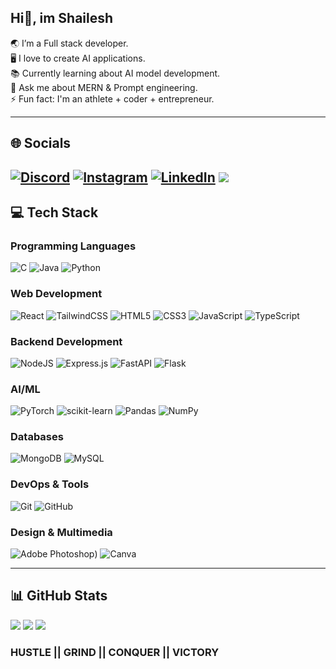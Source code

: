 ## Hi👋, im Shailesh
🌏 I’m a Full stack developer.<br>
🖥️ I love to create AI applications.<br>
📚 Currently learning about AI model development.<br>
💬 Ask me about MERN & Prompt engineering.<br>
⚡ Fun fact: I'm an athlete + coder + entrepreneur.

---

## 🌐 Socials
[![Discord](https://img.shields.io/badge/Discord-%237289DA.svg?logo=discord&logoColor=white)](https://discord.gg/shailesh6041)
[![Instagram](https://img.shields.io/badge/Instagram-%23E4405F.svg?logo=Instagram&logoColor=white)](https://instagram.com/_,shailesh.s._)
[![LinkedIn](https://img.shields.io/badge/LinkedIn-%230077B5.svg?logo=linkedin&logoColor=white)](https://www.linkedin.com/in/shailesh-s-671b65292/)
[![](https://visitcount.itsvg.in/api?id=Shailesh-S-04&icon=2&color=4)](https://visitcount.itsvg.in)
---

## 💻 Tech Stack

### Programming Languages
![C](https://img.shields.io/badge/c-%2300599C.svg?style=for-the-badge&logo=c&logoColor=white)
![Java](https://img.shields.io/badge/java-%23ED8B00.svg?style=for-the-badge&logo=openjdk&logoColor=white)
![Python](https://img.shields.io/badge/python-3670A0?style=for-the-badge&logo=python&logoColor=ffdd54)


### Web Development
![React](https://img.shields.io/badge/react-%2320232a.svg?style=for-the-badge&logo=react&logoColor=%2361DAFB)
![TailwindCSS](https://img.shields.io/badge/tailwindcss-%2338B2AC.svg?style=for-the-badge&logo=tailwind-css&logoColor=white)
![HTML5](https://img.shields.io/badge/html5-%23E34F26.svg?style=for-the-badge&logo=html5&logoColor=white)
![CSS3](https://img.shields.io/badge/css3-%231572B6.svg?style=for-the-badge&logo=css3&logoColor=white)
![JavaScript](https://img.shields.io/badge/javascript-%23323330.svg?style=for-the-badge&logo=javascript&logoColor=%23F7DF1E)
![TypeScript](https://img.shields.io/badge/typescript-%23007ACC.svg?style=for-the-badge&logo=typescript&logoColor=white)

### Backend Development
![NodeJS](https://img.shields.io/badge/node.js-6DA55F?style=for-the-badge&logo=node.js&logoColor=white)
![Express.js](https://img.shields.io/badge/express.js-%23404d59.svg?style=for-the-badge&logo=express&logoColor=%2361DAFB)
![FastAPI](https://img.shields.io/badge/FastAPI-005571?style=for-the-badge&logo=fastapi)
![Flask](https://img.shields.io/badge/flask-%23000.svg?style=for-the-badge&logo=flask&logoColor=white)

### AI/ML
![PyTorch](https://img.shields.io/badge/PyTorch-%23EE4C2C.svg?style=for-the-badge&logo=PyTorch&logoColor=white)
![scikit-learn](https://img.shields.io/badge/scikit--learn-%23F7931E.svg?style=for-the-badge&logo=scikit-learn&logoColor=white)
![Pandas](https://img.shields.io/badge/pandas-%23150458.svg?style=for-the-badge&logo=pandas&logoColor=white)
![NumPy](https://img.shields.io/badge/numpy-%23013243.svg?style=for-the-badge&logo=numpy&logoColor=white)

### Databases
![MongoDB](https://img.shields.io/badge/MongoDB-%234ea94b.svg?style=for-the-badge&logo=mongodb&logoColor=white)
![MySQL](https://img.shields.io/badge/mysql-4479A1.svg?style=for-the-badge&logo=mysql&logoColor=white)

### DevOps & Tools
![Git](https://img.shields.io/badge/git-%23F05033.svg?style=for-the-badge&logo=git&logoColor=white)
![GitHub](https://img.shields.io/badge/github-%23121011.svg?style=for-the-badge&logo=github&logoColor=white)


### Design & Multimedia
![Adobe Photoshop](https://www.google.com/url?sa=i&url=https%3A%2F%2Fapps.apple.com%2Fus%2Fapp%2Fadobe-photoshop-image-editor%2Fid1457771281&psig=AOvVaw2axbGKLbqYh9I7G1QjZ0pf&ust=1748757623506000&source=images&cd=vfe&opi=89978449&ved=0CBUQjRxqFwoTCNi4mf6DzY0DFQAAAAAdAAAAABAE))
![Canva](https://img.shields.io/badge/Canva-%2300C4CC.svg?style=for-the-badge&logo=Canva&logoColor=white)

---

## 📊 GitHub Stats
![](https://github-readme-stats.vercel.app/api?username=Shailesh-S-04&theme=monokai&hide_border=true&include_all_commits=false&count_private=false)
![](https://github-readme-streak-stats.herokuapp.com/?user=Shailesh-S-04&theme=monokai&hide_border=true)
![](https://github-readme-stats.vercel.app/api/top-langs/?username=Shailesh-S-04&theme=monokai&hide_border=true&include_all_commits=false&count_private=false&layout=compact)

### HUSTLE || GRIND || CONQUER || VICTORY 

<!-- Proudly created with GPRM ( https://gprm.itsvg.in ) -->

